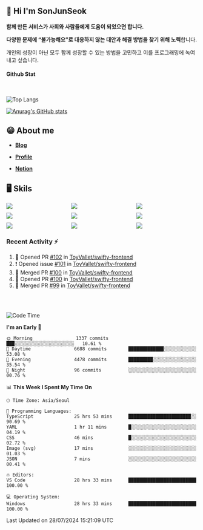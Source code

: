 ## 👋 Hi I'm SonJunSeok

**함께 만든 서비스가 사회와 사람들에게 도움이 되었으면 합니다.** 

**다양한 문제에 “불가능해요”로 대응하지 않는 대안과 해결 방법을 찾기 위해 노력**합니다. 

개인의 성장이 아닌 모두 함께 성장할 수 있는 방법을 고민하고 이를 프로그래밍에 녹여내고 싶습니다.

#### Github Stat
<div style="margin-top:50px;">

![Top Langs](https://github-readme-stats.vercel.app/api/top-langs/?username=kd02109&layout=compact&bg_color=dbf4ff&title_color=67adcc&text_color=67adcc&hide_border=true&show_icons=true&icon_color=67adcc&rank_icon=github&count_private=true&card_width=400px&card_height=300px)

[![Anurag's GitHub stats](https://github-readme-stats.vercel.app/api?username=kd02109&bg_color=dbf4ff&title_color=67adcc&text_color=67adcc&hide_border=true&show_icons=true&icon_color=67adcc&rank_icon=github&count_private=true&card_width=250px)](https://github.com/anuraghazra/github-readme-stats)


</div>



## 😁 About me
-  <a href="https://sonblog.vercel.app/" target="_blank"><strong>Blog</strong></a>

-  <a href="https://nostalgic-marquis-7af.notion.site/Frontend-Engineer-ec9b6e38c7824e7fb7f6fca4fc8564a5?pvs=74" target="_blank"><strong>Profile</strong></a>

-  <a href="https://nostalgic-marquis-7af.notion.site/Front-End-f0f3b7fcec3045c482c1cd33dfcf2abc?pvs=74" target="_blank"><strong>Notion</strong></a>

## 🖥️ Skils


<div style="display:grid; grid-template-rows:repeat(3, 1fr); grid-template-columns:repeat(3, 1fr); gap:10px">
  <img src="https://img.shields.io/badge/javascript-F7DF1E?style=flat-square&logo=javascript&logoColor=black"> 
  <img src="https://img.shields.io/badge/typescript-3178C6?style=flat-square&logo=typescript&logoColor=white"/>
  <img src="https://img.shields.io/badge/react-61DAFB?style=flat-square&logo=react&logoColor=black"/>
  <img src="https://img.shields.io/badge/redux-764ABC?style=flat-square&logo=redux&logoColor=white"/>
  <img src="https://img.shields.io/badge/styledcomponents-DB7093?style=flat-square&logo=styledcomponents&logoColor=white"/>
  <img src="https://img.shields.io/badge/tailwindcss-06B6D4?style=flat-square&logo=tailwindcss&logoColor=white"/>
  <img src="https://img.shields.io/badge/reactquery-FF4154?style=flat-square&logo=reactquery&logoColor=white"/>
  <img src="https://img.shields.io/badge/Next.js-B4B4DC?style=flat&logo=Next.js&logoColor=black"/>
  <img src="https://img.shields.io/badge/reactrouter-CA4245?style=flat-square&logo=reactrouter&logoColor=white"/>
</div>

### Recent Activity :zap:
<!--START_SECTION:activity-->
1. 💪 Opened PR [#102](https://github.com/ToyVallet/swifty-frontend/pull/102) in [ToyVallet/swifty-frontend](https://github.com/ToyVallet/swifty-frontend)
2. ❗ Opened issue [#101](https://github.com/ToyVallet/swifty-frontend/issues/101) in [ToyVallet/swifty-frontend](https://github.com/ToyVallet/swifty-frontend)
3. 🎉 Merged PR [#100](https://github.com/ToyVallet/swifty-frontend/pull/100) in [ToyVallet/swifty-frontend](https://github.com/ToyVallet/swifty-frontend)
4. 💪 Opened PR [#100](https://github.com/ToyVallet/swifty-frontend/pull/100) in [ToyVallet/swifty-frontend](https://github.com/ToyVallet/swifty-frontend)
5. 🎉 Merged PR [#99](https://github.com/ToyVallet/swifty-frontend/pull/99) in [ToyVallet/swifty-frontend](https://github.com/ToyVallet/swifty-frontend)
<!--END_SECTION:activity-->

<br/>
<br/>

<!--START_SECTION:waka-->
![Code Time](http://img.shields.io/badge/Code%20Time-1%2C936%20hrs%2034%20mins-blue)

**I'm an Early 🐤** 

```text
🌞 Morning                1337 commits        ███░░░░░░░░░░░░░░░░░░░░░░   10.61 % 
🌆 Daytime                6688 commits        █████████████░░░░░░░░░░░░   53.08 % 
🌃 Evening                4478 commits        █████████░░░░░░░░░░░░░░░░   35.54 % 
🌙 Night                  96 commits          ░░░░░░░░░░░░░░░░░░░░░░░░░   00.76 % 
```


📊 **This Week I Spent My Time On** 

```text
🕑︎ Time Zone: Asia/Seoul

💬 Programming Languages: 
TypeScript               25 hrs 53 mins      ███████████████████████░░   90.69 % 
YAML                     1 hr 11 mins        █░░░░░░░░░░░░░░░░░░░░░░░░   04.19 % 
CSS                      46 mins             █░░░░░░░░░░░░░░░░░░░░░░░░   02.72 % 
Image (svg)              17 mins             ░░░░░░░░░░░░░░░░░░░░░░░░░   01.03 % 
JSON                     7 mins              ░░░░░░░░░░░░░░░░░░░░░░░░░   00.41 % 

🔥 Editors: 
VS Code                  28 hrs 33 mins      █████████████████████████   100.00 % 

💻 Operating System: 
Windows                  28 hrs 33 mins      █████████████████████████   100.00 % 
```


 Last Updated on 28/07/2024 15:21:09 UTC
<!--END_SECTION:waka-->
